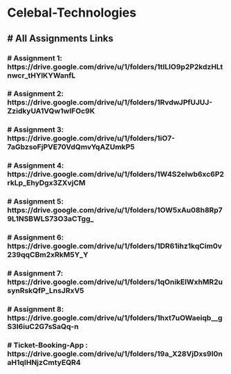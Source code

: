 # Celebal-Technologies

<h2># All Assignments Links</h2>

<h3># Assignment 1: https://drive.google.com/drive/u/1/folders/1tlLIO9p2P2kdzHLtnwcr_tHYlKYWanfL</h3>
<h3># Assignment 2: https://drive.google.com/drive/u/1/folders/1RvdwJPfUJUJ-ZzidkyUA1VQw1wIFOc9K</h3>
<h3># Assignment 3: https://drive.google.com/drive/u/1/folders/1iO7-7aGbzsoFjPVE70VdQmvYqAZUmkP5</h3>
<h3># Assignment 4: https://drive.google.com/drive/u/1/folders/1W4S2elwb6xc6P2rkLp_EhyDgx3ZXvjCM</h3>
<h3># Assignment 5: https://drive.google.com/drive/u/1/folders/1OW5xAu08h8Rp79L1NSBWLS73O3aCTgg_</h3>
<h3># Assignment 6: https://drive.google.com/drive/u/1/folders/1DR61ihz1kqCim0v239qqCBm2xRkM5Y_Y</h3>
<h3># Assignment 7: https://drive.google.com/drive/u/1/folders/1qOnikEIWxhMR2usynRskQfP_LnsJRxV5</h3>
<h3># Assignment 8: https://drive.google.com/drive/u/1/folders/1hxt7uOWaeiqb__gS3I6iuC2G7sSaQq-n</h3>
<h3># Ticket-Booking-App : https://drive.google.com/drive/u/1/folders/19a_X28VjDxs9I0naH1qIHNjzCmtyEQR4</h3>
